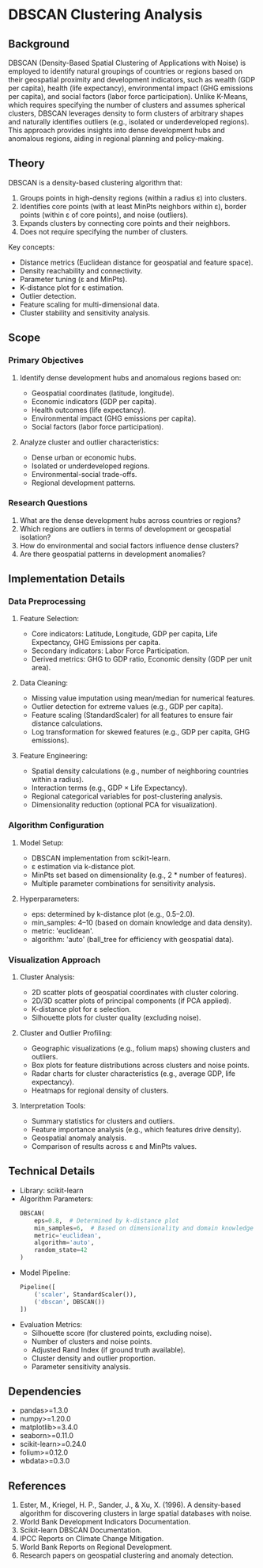 # DBSCAN Clustering Analysis

## Background
DBSCAN (Density-Based Spatial Clustering of Applications with Noise) is employed to identify natural groupings of countries or regions based on their geospatial proximity and development indicators, such as wealth (GDP per capita), health (life expectancy), environmental impact (GHG emissions per capita), and social factors (labor force participation). Unlike K-Means, which requires specifying the number of clusters and assumes spherical clusters, DBSCAN leverages density to form clusters of arbitrary shapes and naturally identifies outliers (e.g., isolated or underdeveloped regions). This approach provides insights into dense development hubs and anomalous regions, aiding in regional planning and policy-making.

## Theory
DBSCAN is a density-based clustering algorithm that:
1. Groups points in high-density regions (within a radius ε) into clusters.
2. Identifies core points (with at least MinPts neighbors within ε), border points (within ε of core points), and noise (outliers).
3. Expands clusters by connecting core points and their neighbors.
4. Does not require specifying the number of clusters.

Key concepts:
- Distance metrics (Euclidean distance for geospatial and feature space).
- Density reachability and connectivity.
- Parameter tuning (ε and MinPts).
- K-distance plot for ε estimation.
- Outlier detection.
- Feature scaling for multi-dimensional data.
- Cluster stability and sensitivity analysis.

## Scope
### Primary Objectives
1. Identify dense development hubs and anomalous regions based on:
   - Geospatial coordinates (latitude, longitude).
   - Economic indicators (GDP per capita).
   - Health outcomes (life expectancy).
   - Environmental impact (GHG emissions per capita).
   - Social factors (labor force participation).

2. Analyze cluster and outlier characteristics:
   - Dense urban or economic hubs.
   - Isolated or underdeveloped regions.
   - Environmental-social trade-offs.
   - Regional development patterns.

### Research Questions
1. What are the dense development hubs across countries or regions?
2. Which regions are outliers in terms of development or geospatial isolation?
3. How do environmental and social factors influence dense clusters?
4. Are there geospatial patterns in development anomalies?

## Implementation Details
### Data Preprocessing
1. Feature Selection:
   - Core indicators: Latitude, Longitude, GDP per capita, Life Expectancy, GHG Emissions per capita.
   - Secondary indicators: Labor Force Participation.
   - Derived metrics: GHG to GDP ratio, Economic density (GDP per unit area).

2. Data Cleaning:
   - Missing value imputation using mean/median for numerical features.
   - Outlier detection for extreme values (e.g., GDP per capita).
   - Feature scaling (StandardScaler) for all features to ensure fair distance calculations.
   - Log transformation for skewed features (e.g., GDP per capita, GHG emissions).

3. Feature Engineering:
   - Spatial density calculations (e.g., number of neighboring countries within a radius).
   - Interaction terms (e.g., GDP × Life Expectancy).
   - Regional categorical variables for post-clustering analysis.
   - Dimensionality reduction (optional PCA for visualization).

### Algorithm Configuration
1. Model Setup:
   - DBSCAN implementation from scikit-learn.
   - ε estimation via k-distance plot.
   - MinPts set based on dimensionality (e.g., 2 * number of features).
   - Multiple parameter combinations for sensitivity analysis.

2. Hyperparameters:
   - eps: determined by k-distance plot (e.g., 0.5–2.0).
   - min_samples: 4–10 (based on domain knowledge and data density).
   - metric: 'euclidean'.
   - algorithm: 'auto' (ball_tree for efficiency with geospatial data).

### Visualization Approach
1. Cluster Analysis:
   - 2D scatter plots of geospatial coordinates with cluster coloring.
   - 2D/3D scatter plots of principal components (if PCA applied).
   - K-distance plot for ε selection.
   - Silhouette plots for cluster quality (excluding noise).

2. Cluster and Outlier Profiling:
   - Geographic visualizations (e.g., folium maps) showing clusters and outliers.
   - Box plots for feature distributions across clusters and noise points.
   - Radar charts for cluster characteristics (e.g., average GDP, life expectancy).
   - Heatmaps for regional density of clusters.

3. Interpretation Tools:
   - Summary statistics for clusters and outliers.
   - Feature importance analysis (e.g., which features drive density).
   - Geospatial anomaly analysis.
   - Comparison of results across ε and MinPts values.

## Technical Details
- Library: scikit-learn
- Algorithm Parameters:
  ```python
  DBSCAN(
      eps=0.8,  # Determined by k-distance plot
      min_samples=6,  # Based on dimensionality and domain knowledge
      metric='euclidean',
      algorithm='auto',
      random_state=42
  )
  ```
- Model Pipeline:
  ```python
  Pipeline([
      ('scaler', StandardScaler()),
      ('dbscan', DBSCAN())
  ])
  ```
- Evaluation Metrics:
  - Silhouette score (for clustered points, excluding noise).
  - Number of clusters and noise points.
  - Adjusted Rand Index (if ground truth available).
  - Cluster density and outlier proportion.
  - Parameter sensitivity analysis.

## Dependencies
- pandas>=1.3.0
- numpy>=1.20.0
- matplotlib>=3.4.0
- seaborn>=0.11.0
- scikit-learn>=0.24.0
- folium>=0.12.0
- wbdata>=0.3.0

## References
1. Ester, M., Kriegel, H. P., Sander, J., & Xu, X. (1996). A density-based algorithm for discovering clusters in large spatial databases with noise.
2. World Bank Development Indicators Documentation.
3. Scikit-learn DBSCAN Documentation.
4. IPCC Reports on Climate Change Mitigation.
5. World Bank Reports on Regional Development.
6. Research papers on geospatial clustering and anomaly detection.